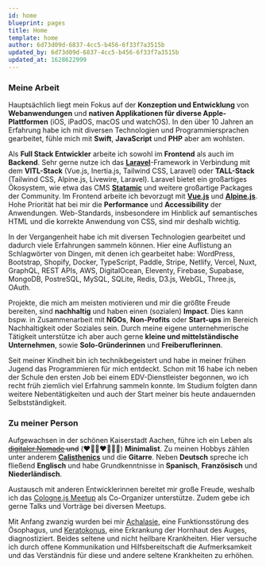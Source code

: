 ```yaml
---
id: home
blueprint: pages
title: Home
template: home
author: 6d73d09d-6837-4cc5-b456-6f33f7a3515b
updated_by: 6d73d09d-6837-4cc5-b456-6f33f7a3515b
updated_at: 1628622999
---
```

### Meine Arbeit
Hauptsächlich liegt mein Fokus auf der **Konzeption und Entwicklung** von **Webanwendungen** und **nativen Applikationen für diverse Apple-Plattformen** (iOS, iPadOS, macOS und watchOS). In den über 10 Jahren an Erfahrung habe ich mit diversen Technologien und Programmiersprachen gearbeitet, fühle mich mit **Swift**, **JavaScript** und **PHP** aber am wohlsten.

Als **Full Stack Entwickler** arbeite ich sowohl im **Frontend** als auch im **Backend**. Sehr gerne nutze ich das [**Laravel**](https://laravel.com)-Framework in Verbindung mit dem **VITL-Stack** (Vue.js, Inertia.js, Tailwind CSS, Laravel) oder **TALL-Stack** (Tailwind CSS, Alpine.js, Livewire, Laravel). Laravel bietet ein großartiges Ökosystem, wie etwa das CMS [**Statamic**](https://statamic.com) und weitere großartige Packages der Community. Im Frontend arbeite ich bevorzugt mit [**Vue.js**](https://vuejs.org/) und [**Alpine.js**](https://alpinejs.dev). Hohe Priorität hat bei mir die **Performance** und **Accessibility** der Anwendungen. Web-Standards, insbesondere im Hinblick auf semantisches HTML und die korrekte Anwendung von CSS, sind mir deshalb wichtig.

In der Vergangenheit habe ich mit diversen Technologien gearbeitet und dadurch viele Erfahrungen sammeln können. Hier eine Auflistung an Schlagwörter von Dingen, mit denen ich gearbeitet habe: WordPress, Bootstrap, Shopify, Docker, TypeScript, Paddle, Stripe, Netlify, Vercel, Nuxt, GraphQL, REST APIs, AWS, DigitalOcean, Eleventy, Firebase, Supabase, MongoDB, PostreSQL, MySQL, SQLite, Redis, D3.js, WebGL, Three.js, OAuth.

Projekte, die mich am meisten motivieren und mir die größte Freude bereiten, sind **nachhaltig** und haben einen (sozialen) **Impact**. Dies kann bspw. in Zusammenarbeit mit **NGOs**, **Non-Profits** oder **Start-ups** im Bereich Nachhaltigkeit oder Soziales sein. Durch meine eigene unternehmerische Tätigkeit unterstütze ich aber auch gerne **kleine und mittelständische Unternehmen**, sowie **Solo-Gründerinnen** und **Freiberuflerinnen**.

Seit meiner Kindheit bin ich technikbegeistert und habe in meiner frühen Jugend das Programmieren für mich entdeckt. Schon mit 16 habe ich neben der Schule den ersten Job bei einem EDV-Dienstleister begonnen, wo ich recht früh ziemlich viel Erfahrung sammeln konnte. Im Studium folgten dann weitere Nebentätigkeiten und auch der Start meiner bis heute andauernden Selbstständigkeit.

### Zu meiner Person
Aufgewachsen in der schönen Kaiserstadt Aachen, führe ich ein Leben als ~~[digitaler Nomade](https://de.wikipedia.org/wiki/Digitaler_Nomade) und~~ (❤️👩🏻‍❤️‍👨🏼🐶) **Minimalist**. Zu meinen Hobbys zählen unter anderem [**Calisthenics**](https://de.wikipedia.org/wiki/Calisthenics) und die **Gitarre**. Neben **Deutsch** spreche ich fließend **Englisch** und habe Grundkenntnisse in **Spanisch**, **Französisch** und **Niederländisch**.

Austausch mit anderen Entwicklerinnen bereitet mir große Freude, weshalb ich das [Cologne.js Meetup](https://www.meetup.com/Cologne-js/) als Co-Organizer unterstütze. Zudem gebe ich gerne Talks und Vorträge bei diversen Meetups.

Mit Anfang zwanzig wurden bei mir [Achalasie](https://de.wikipedia.org/wiki/Achalasie), eine Funktionsstörung des Ösophagus, und [Keratokonus](https://de.wikipedia.org/wiki/Keratokonus), eine Erkrankung der Hornhaut des Auges, diagnostiziert. Beides seltene und nicht heilbare Krankheiten. Hier versuche ich durch offene Kommunikation und Hilfsbereitschaft die Aufmerksamkeit und das Verständnis für diese und andere seltene Krankheiten zu erhöhen.
